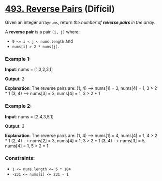 # [493. Reverse Pairs](https://leetcode.com/problems/reverse-pairs/description/?envType=problem-list-v2&envId=divide-and-conquer) (Difícil)

Given an integer array`nums`, return *the number of **reverse pairs** in the array*.

A **reverse pair** is a pair `(i, j)` where:
- `0 <= i < j < nums.length` and
- `nums[i] > 2 * nums[j]`.

### Example 1:

**Input**: nums = [1,3,2,3,1]

**Output**: 2

**Explanation**: The reverse pairs are:
(1, 4) --> nums[1] = 3, nums[4] = 1, 3 > 2 * 1
(3, 4) --> nums[3] = 3, nums[4] = 1, 3 > 2 * 1

### Example 2:

**Input**: nums = [2,4,3,5,1]

**Output**: 3

**Explanation**: The reverse pairs are:
(1, 4) --> nums[1] = 4, nums[4] = 1, 4 > 2 * 1
(2, 4) --> nums[2] = 3, nums[4] = 1, 3 > 2 * 1
(3, 4) --> nums[3] = 5, nums[4] = 1, 5 > 2 * 1

### Constraints:
- `1 <= nums.length <= 5 * 104`
- `-231 <= nums[i] <= 231 - 1`

